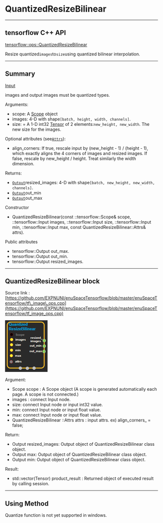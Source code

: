 # QuantizedResizeBilinear

---

## tensorflow C++ API

[tensorflow::ops::QuantizedResizeBilinear](https://www.tensorflow.org/api_docs/cc/class/tensorflow/ops/quantized-resize-bilinear)

Resize quantized`images`to`size`using quantized bilinear interpolation.

---

## Summary

[Input](https://www.tensorflow.org/api_docs/cc/class/tensorflow/input.html#classtensorflow_1_1_input)

images and output images must be quantized types.

Arguments:

* scope: A [Scope](https://www.tensorflow.org/api_docs/cc/class/tensorflow/scope.html#classtensorflow_1_1_scope) object
* images: 4-D with shape`[batch, height, width, channels]`.
* size: = A 1-D int32 [Tensor](https://www.tensorflow.org/api_docs/cc/class/tensorflow/tensor.html#classtensorflow_1_1_tensor) of 2 elements:`new_height, new_width`. The new size for the images.

Optional attributes \(see[`Attrs`](https://www.tensorflow.org/api_docs/cc/struct/tensorflow/ops/quantized-resize-bilinear/attrs.html#structtensorflow_1_1ops_1_1_quantized_resize_bilinear_1_1_attrs)\):

* align\_corners: If true, rescale input by \(new\_height - 1\) / \(height - 1\), which exactly aligns the 4 corners of images and resized images. If false, rescale by new\_height / height. Treat similarly the width dimension.

Returns:

* [`Output`](https://www.tensorflow.org/api_docs/cc/class/tensorflow/output.html#classtensorflow_1_1_output)resized\_images: 4-D with shape`[batch, new_height, new_width, channels]`.
* [`Output`](https://www.tensorflow.org/api_docs/cc/class/tensorflow/output.html#classtensorflow_1_1_output)out\_min
* [`Output`](https://www.tensorflow.org/api_docs/cc/class/tensorflow/output.html#classtensorflow_1_1_output)out\_max

Constructor

* QuantizedResizeBilinear\(const ::tensorflow::Scope& scope, ::tensorflow::Input images, ::tensorflow::Input size, ::tensorflow::Input min, ::tensorflow::Input max, const QuantizedResizeBilinear::Attrs& attrs\).

Public attributes

* tensorflow::Output out\_max.
* tensorflow::Output out\_min.
* tensorflow::Output resized\_images.

---

## QuantizedResizeBilinear block

Source link : [https://github.com/EXPNUNI/enuSpaceTensorflow/blob/master/enuSpaceTensorflow/tf\_image\_ops.cpp](https://github.com/EXPNUNI/enuSpaceTensorflow/blob/master/enuSpaceTensorflow/tf_image_ops.cpp)

![](/assets/image_QuantizedResizeBilinear_Symbol.png)

Argument:

* Scope scope : A Scope object \(A scope is generated automatically each page. A scope is not connected.\)
* images : connect  Input node.
* size: connect Input node or input int32 value.
* min: connect Input node or input float value. 
* max: connect Input node or input float value. 
* QuantizedResizeBilinear ::Attrs  attrs : input attrs. ex\) align\_corners\_ = false;

Return:

* Output resized\_images: Output object of QuantizedResizeBilinear class object.
* Output max: Output object of QuantizedResizeBilinear class object.
* Output min: Output object of QuantizedResizeBilinear class object.

Result:

* std::vector\(Tensor\) product\_result : Returned object of executed result by calling session.

---

## Using Method

Quantize function is not yet supported in windows.

